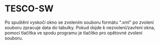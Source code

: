 # TESCO-SW
 Po spuštění vyskočí okno se zvolením souboru formátu ".xml" po zvolení souboru zpracuje data do tabulky.
 Pokud dojde k nezvolení/zavření okna, pomocí tlačítka ve spodu programu je tlačítko pro opětovné zvolení souboru.
